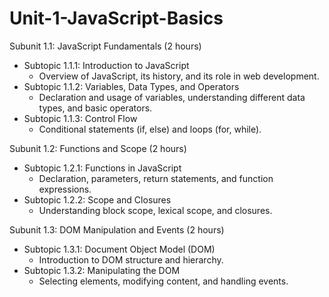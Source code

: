# Unit-1-JavaScript-Basics

Subunit 1.1: JavaScript Fundamentals (2 hours)
- Subtopic 1.1.1: Introduction to JavaScript
  - Overview of JavaScript, its history, and its role in web development.
- Subtopic 1.1.2: Variables, Data Types, and Operators
  - Declaration and usage of variables, understanding different data types, and basic operators.
- Subtopic 1.1.3: Control Flow
  - Conditional statements (if, else) and loops (for, while).

Subunit 1.2: Functions and Scope (2 hours)
- Subtopic 1.2.1: Functions in JavaScript
  - Declaration, parameters, return statements, and function expressions.
- Subtopic 1.2.2: Scope and Closures
  - Understanding block scope, lexical scope, and closures.

Subunit 1.3: DOM Manipulation and Events (2 hours)
- Subtopic 1.3.1: Document Object Model (DOM)
  - Introduction to DOM structure and hierarchy.
- Subtopic 1.3.2: Manipulating the DOM
  - Selecting elements, modifying content, and handling events.
